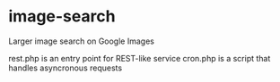 # image-search
Larger image search on Google Images

rest.php is an entry point for REST-like service
cron.php is a script that handles asyncronous requests